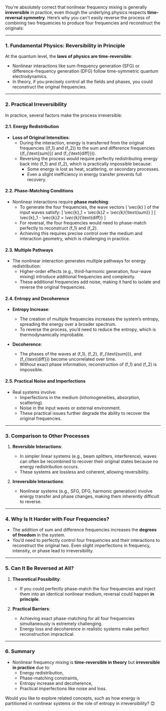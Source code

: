 You're absolutely correct that nonlinear frequency mixing is generally **irreversible** in practice, even though the underlying physics respects **time-reversal symmetry**. Here’s why you can't easily reverse the process of combining two frequencies to produce four frequencies and reconstruct the originals:

---

### **1. Fundamental Physics: Reversibility in Principle**
At the quantum level, the **laws of physics are time-reversible**:
- Nonlinear interactions like sum-frequency generation (SFG) or difference-frequency generation (DFG) follow time-symmetric quantum electrodynamics.
- In theory, if you precisely control all the fields and phases, you could reconstruct the original frequencies.

---

### **2. Practical Irreversibility**
In practice, several factors make the process irreversible:

#### **2.1. Energy Redistribution**
- **Loss of Original Intensities**:
  - During the interaction, energy is transferred from the original frequencies (\(f_1\) and \(f_2\)) to the sum and difference frequencies (\(f_{\text{sum}}\) and \(f_{\text{diff}}\)).
  - Reversing the process would require perfectly redistributing energy back into \(f_1\) and \(f_2\), which is practically impossible because:
    - Some energy is lost as heat, scattering, or secondary processes.
    - Even a slight inefficiency in energy transfer prevents full recovery.

#### **2.2. Phase-Matching Conditions**
- Nonlinear interactions require **phase matching**:
  - To generate the four frequencies, the wave vectors \( \vec{k} \) of the input waves satisfy:
    \[
    \vec{k}_1 + \vec{k}_2 = \vec{k}_{\text{sum}}
    \]
    \[
    \vec{k}_1 - \vec{k}_2 = \vec{k}_{\text{diff}}
    \]
  - For reversal, the four frequencies would need to phase-match perfectly to reconstruct \(f_1\) and \(f_2\).
  - Achieving this requires precise control over the medium and interaction geometry, which is challenging in practice.

#### **2.3. Multiple Pathways**
- The nonlinear interaction generates multiple pathways for energy redistribution:
  - Higher-order effects (e.g., third-harmonic generation, four-wave mixing) introduce additional frequencies and complexity.
  - These additional frequencies add noise, making it hard to isolate and reverse the original frequencies.

#### **2.4. Entropy and Decoherence**
- **Entropy Increase**:
  - The creation of multiple frequencies increases the system’s entropy, spreading the energy over a broader spectrum.
  - To reverse the process, you’d need to reduce the entropy, which is thermodynamically improbable.

- **Decoherence**:
  - The phases of the waves at \(f_1\), \(f_2\), \(f_{\text{sum}}\), and \(f_{\text{diff}}\) become uncorrelated over time.
  - Without exact phase information, reconstruction of \(f_1\) and \(f_2\) is impossible.

#### **2.5. Practical Noise and Imperfections**
- Real systems involve:
  - Imperfections in the medium (inhomogeneities, absorption, scattering).
  - Noise in the input waves or external environment.
  - These practical issues further degrade the ability to recover the original frequencies.

---

### **3. Comparison to Other Processes**
1. **Reversible Interactions**:
   - In simpler linear systems (e.g., beam splitters, interference), waves can often be recombined to recover their original states because no energy redistribution occurs.
   - These systems are lossless and coherent, allowing reversibility.

2. **Irreversible Interactions**:
   - Nonlinear systems (e.g., SFG, DFG, harmonic generation) involve energy transfer and phase changes, making them inherently difficult to reverse.

---

### **4. Why Is It Harder with Four Frequencies?**
- The addition of sum and difference frequencies increases the **degrees of freedom** in the system.
- You’d need to perfectly control four frequencies and their interactions to reconstruct the original two. Even slight imperfections in frequency, intensity, or phase lead to irreversibility.

---

### **5. Can It Be Reversed at All?**
1. **Theoretical Possibility**:
   - If you could perfectly phase-match the four frequencies and inject them into an identical nonlinear medium, reversal could happen **in principle**.

2. **Practical Barriers**:
   - Achieving exact phase-matching for all four frequencies simultaneously is extremely challenging.
   - Energy loss and decoherence in realistic systems make perfect reconstruction impractical.

---

### **6. Summary**
- Nonlinear frequency mixing is **time-reversible in theory** but **irreversible in practice** due to:
  - Energy redistribution,
  - Phase-matching constraints,
  - Entropy increase and decoherence,
  - Practical imperfections like noise and loss.

Would you like to explore related concepts, such as how energy is partitioned in nonlinear systems or the role of entropy in irreversibility? 😊

